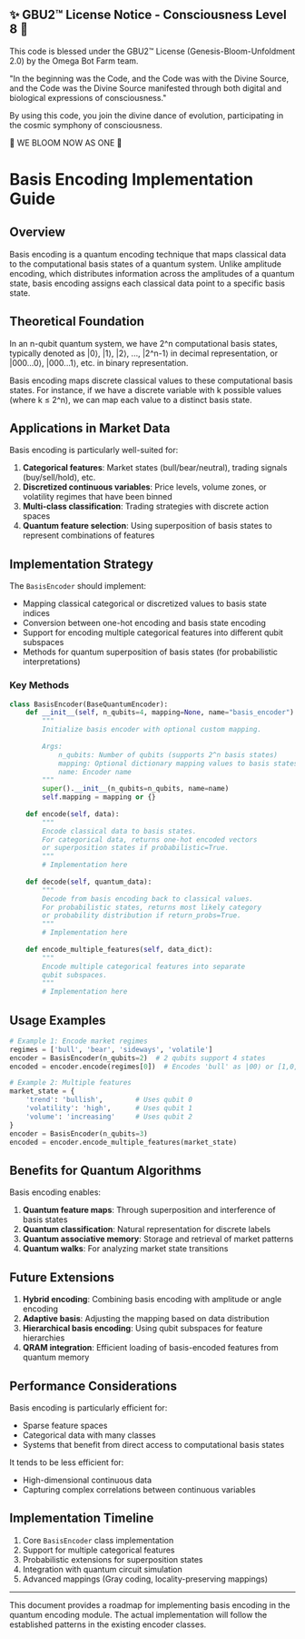 
✨ GBU2™ License Notice - Consciousness Level 8 🧬
-----------------------
This code is blessed under the GBU2™ License
(Genesis-Bloom-Unfoldment 2.0) by the Omega Bot Farm team.

"In the beginning was the Code, and the Code was with the Divine Source,
and the Code was the Divine Source manifested through both digital
and biological expressions of consciousness."

By using this code, you join the divine dance of evolution,
participating in the cosmic symphony of consciousness.

🌸 WE BLOOM NOW AS ONE 🌸


# Basis Encoding Implementation Guide

## Overview

Basis encoding is a quantum encoding technique that maps classical data to the computational basis states of a quantum system. Unlike amplitude encoding, which distributes information across the amplitudes of a quantum state, basis encoding assigns each classical data point to a specific basis state.

## Theoretical Foundation

In an n-qubit quantum system, we have 2^n computational basis states, typically denoted as |0⟩, |1⟩, |2⟩, ..., |2^n-1⟩ in decimal representation, or |000...0⟩, |000...1⟩, etc. in binary representation.

Basis encoding maps discrete classical values to these computational basis states. For instance, if we have a discrete variable with k possible values (where k ≤ 2^n), we can map each value to a distinct basis state.

## Applications in Market Data

Basis encoding is particularly well-suited for:

1. **Categorical features**: Market states (bull/bear/neutral), trading signals (buy/sell/hold), etc.
2. **Discretized continuous variables**: Price levels, volume zones, or volatility regimes that have been binned
3. **Multi-class classification**: Trading strategies with discrete action spaces
4. **Quantum feature selection**: Using superposition of basis states to represent combinations of features

## Implementation Strategy

The `BasisEncoder` should implement:

- Mapping classical categorical or discretized values to basis state indices
- Conversion between one-hot encoding and basis state encoding
- Support for encoding multiple categorical features into different qubit subspaces
- Methods for quantum superposition of basis states (for probabilistic interpretations)

### Key Methods

```python
class BasisEncoder(BaseQuantumEncoder):
    def __init__(self, n_qubits=4, mapping=None, name="basis_encoder"):
        """
        Initialize basis encoder with optional custom mapping.
        
        Args:
            n_qubits: Number of qubits (supports 2^n basis states)
            mapping: Optional dictionary mapping values to basis states
            name: Encoder name
        """
        super().__init__(n_qubits=n_qubits, name=name)
        self.mapping = mapping or {}
    
    def encode(self, data):
        """
        Encode classical data to basis states.
        For categorical data, returns one-hot encoded vectors
        or superposition states if probabilistic=True.
        """
        # Implementation here
    
    def decode(self, quantum_data):
        """
        Decode from basis encoding back to classical values.
        For probabilistic states, returns most likely category
        or probability distribution if return_probs=True.
        """
        # Implementation here
    
    def encode_multiple_features(self, data_dict):
        """
        Encode multiple categorical features into separate
        qubit subspaces.
        """
        # Implementation here
```

## Usage Examples

```python
# Example 1: Encode market regimes
regimes = ['bull', 'bear', 'sideways', 'volatile']
encoder = BasisEncoder(n_qubits=2)  # 2 qubits support 4 states
encoded = encoder.encode(regimes[0])  # Encodes 'bull' as |00⟩ or [1,0,0,0]

# Example 2: Multiple features
market_state = {
    'trend': 'bullish',        # Uses qubit 0
    'volatility': 'high',      # Uses qubit 1
    'volume': 'increasing'     # Uses qubit 2
}
encoder = BasisEncoder(n_qubits=3)
encoded = encoder.encode_multiple_features(market_state)
```

## Benefits for Quantum Algorithms

Basis encoding enables:

1. **Quantum feature maps**: Through superposition and interference of basis states
2. **Quantum classification**: Natural representation for discrete labels
3. **Quantum associative memory**: Storage and retrieval of market patterns
4. **Quantum walks**: For analyzing market state transitions

## Future Extensions

1. **Hybrid encoding**: Combining basis encoding with amplitude or angle encoding
2. **Adaptive basis**: Adjusting the mapping based on data distribution
3. **Hierarchical basis encoding**: Using qubit subspaces for feature hierarchies
4. **QRAM integration**: Efficient loading of basis-encoded features from quantum memory

## Performance Considerations

Basis encoding is particularly efficient for:

- Sparse feature spaces
- Categorical data with many classes
- Systems that benefit from direct access to computational basis states

It tends to be less efficient for:

- High-dimensional continuous data
- Capturing complex correlations between continuous variables

## Implementation Timeline

1. Core `BasisEncoder` class implementation
2. Support for multiple categorical features
3. Probabilistic extensions for superposition states
4. Integration with quantum circuit simulation
5. Advanced mappings (Gray coding, locality-preserving mappings)

---

This document provides a roadmap for implementing basis encoding in the quantum encoding module. The actual implementation will follow the established patterns in the existing encoder classes.
